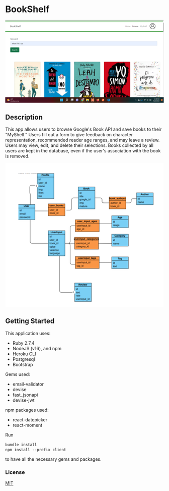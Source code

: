 # BookShelf

![Website browse page](/client/src/components/assets/browseimage.png)

## Description

This app allows users to browse Google's Book API and save books to their "MyShelf." Users fill out a form to give feedback on character representation, recommended reader age ranges, and may leave a review. Users may view, edit, and delete their selections. Books collected by all users are kept in the database, even if the user's association with the book is removed.

![Domain model](/client/src/components/assets/domainmodel.png)

## Getting Started

This application uses:
- Ruby 2.7.4
- NodeJS (v16), and npm
- Heroku CLI
- Postgresql
- Bootstrap

Gems used:
- email-validator
- devise
- fast_jsonapi
- devise-jwt

npm packages used:
- react-datepicker
- react-moment

Run
```
bundle install
npm install --prefix client
```
to have all the necessary gems and packages.

### License
[MIT](https://choosealicense.com/licenses/mit/)

